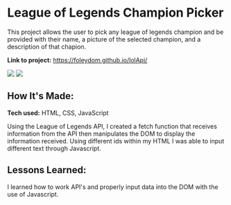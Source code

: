# League of Legends Champion Picker
This project allows the user to pick any league of legends champion and be provided with their name, a picture of the selected champion, and a description of that chapion.

**Link to project:** https://foleydom.github.io/lolApi/

<img src= "https://i.imgur.com/yKNV3GH.png" />
<img src = "https://i.imgur.com/qywCfWO.png" />

## How It's Made:

**Tech used:** HTML, CSS, JavaScript

Using the League of Legends API, I created a fetch function that receives information from the API then manipulates the DOM to display the information received. Using different ids within my HTML I was able to input different text through Javascript.

<!-- 
## Optimizations
*(optional)*

You don't have to include this section but interviewers *love* that you can not only deliver a final product that looks great but also functions efficiently. Did you write something then refactor it later and the result was 5x faster than the original implementation? Did you cache your assets? Things that you write in this section are **GREAT** to bring up in interviews and you can use this section as reference when studying for technical interviews! -->

## Lessons Learned:

I learned how to work API's and properly input data into the DOM with the use of Javascript.

